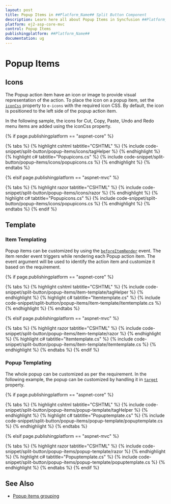 ```yaml
---
layout: post
title: Popup Items in ##Platform_Name## Split Button Component
description: Learn here all about Popup Items in Syncfusion ##Platform_Name## Split Button component of Syncfusion Essential JS 2 and more.
platform: ej2-asp-core-mvc
control: Popup Items
publishingplatform: ##Platform_Name##
documentation: ug
---
```



# Popup Items

## Icons

The Popup action item have an icon or image to provide visual representation of the action. To place the icon on a popup
item, set the [`iconCss`](https://help.syncfusion.com/cr/aspnetcore-js2/Syncfusion.EJ2.SplitButtons.SplitButton.html#Syncfusion_EJ2_SplitButtons_SplitButton_IconCss) property to `e-icons` with the required icon CSS. By default, the icon is positioned to the left side of the popup action item.

In the following sample, the icons for Cut, Copy, Paste, Undo and Redo menu items are
added using the iconCss property.

{% if page.publishingplatform == "aspnet-core" %}

{% tabs %}
{% highlight cshtml tabtitle="CSHTML" %}
{% include code-snippet/split-button/popup-items/icons/tagHelper %}
{% endhighlight %}
{% highlight c# tabtitle="Popupicons.cs" %}
{% include code-snippet/split-button/popup-items/icons/popupicons.cs %}
{% endhighlight %}
{% endtabs %}

{% elsif page.publishingplatform == "aspnet-mvc" %}

{% tabs %}
{% highlight razor tabtitle="CSHTML" %}
{% include code-snippet/split-button/popup-items/icons/razor %}
{% endhighlight %}
{% highlight c# tabtitle="Popupicons.cs" %}
{% include code-snippet/split-button/popup-items/icons/popupicons.cs %}
{% endhighlight %}
{% endtabs %}
{% endif %}



## Template

### Item Templating

Popup items can be customized by using the [`beforeItemRender`](https://help.syncfusion.com/cr/aspnetcore-js2/Syncfusion.EJ2.SplitButtons.SplitButton.html#Syncfusion_EJ2_SplitButtons_SplitButton_BeforeItemRender) event. The item render event triggers while rendering each Popup
action item. The event argument will be used to identify the action item and customize it based on the requirement.

{% if page.publishingplatform == "aspnet-core" %}

{% tabs %}
{% highlight cshtml tabtitle="CSHTML" %}
{% include code-snippet/split-button/popup-items/item-template/tagHelper %}
{% endhighlight %}
{% highlight c# tabtitle="Itemtemplate.cs" %}
{% include code-snippet/split-button/popup-items/item-template/itemtemplate.cs %}
{% endhighlight %}
{% endtabs %}

{% elsif page.publishingplatform == "aspnet-mvc" %}

{% tabs %}
{% highlight razor tabtitle="CSHTML" %}
{% include code-snippet/split-button/popup-items/item-template/razor %}
{% endhighlight %}
{% highlight c# tabtitle="Itemtemplate.cs" %}
{% include code-snippet/split-button/popup-items/item-template/itemtemplate.cs %}
{% endhighlight %}
{% endtabs %}
{% endif %}



### Popup Templating

The whole popup can be customized as per the requirement. In the following example, the popup can be
customized by handling it in [`target`](https://help.syncfusion.com/cr/aspnetcore-js2/Syncfusion.EJ2.SplitButtons.SplitButton.html#Syncfusion_EJ2_SplitButtons_SplitButton_Target) property.

{% if page.publishingplatform == "aspnet-core" %}

{% tabs %}
{% highlight cshtml tabtitle="CSHTML" %}
{% include code-snippet/split-button/popup-items/popup-template/tagHelper %}
{% endhighlight %}
{% highlight c# tabtitle="Popuptemplate.cs" %}
{% include code-snippet/split-button/popup-items/popup-template/popuptemplate.cs %}
{% endhighlight %}
{% endtabs %}

{% elsif page.publishingplatform == "aspnet-mvc" %}

{% tabs %}
{% highlight razor tabtitle="CSHTML" %}
{% include code-snippet/split-button/popup-items/popup-template/razor %}
{% endhighlight %}
{% highlight c# tabtitle="Popuptemplate.cs" %}
{% include code-snippet/split-button/popup-items/popup-template/popuptemplate.cs %}
{% endhighlight %}
{% endtabs %}
{% endif %}



## See Also

* [Popup items grouping](./how-to/group-items-in-popup)